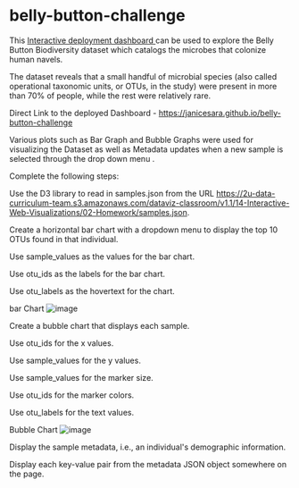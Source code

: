 # belly-button-challenge


This [Interactive deployment dashboard ](https://janicesara.github.io/belly-button-challenge/) can be used to explore the Belly Button Biodiversity dataset which catalogs the microbes that colonize human navels.

The dataset reveals that a small handful of microbial species (also called operational taxonomic units, or OTUs, in the study) were present in more than 70% of people, while the rest were relatively rare.

Direct Link to the deployed Dashboard - https://janicesara.github.io/belly-button-challenge

Various plots such as Bar Graph and Bubble Graphs were used for visualizing the Dataset as well as  Metadata updates when a new sample is selected through the drop down menu .

Complete the following steps:

Use the D3 library to read in samples.json from the URL https://2u-data-curriculum-team.s3.amazonaws.com/dataviz-classroom/v1.1/14-Interactive-Web-Visualizations/02-Homework/samples.json.

Create a horizontal bar chart with a dropdown menu to display the top 10 OTUs found in that individual.

Use sample_values as the values for the bar chart.

Use otu_ids as the labels for the bar chart.

Use otu_labels as the hovertext for the chart.

bar Chart
![image](https://user-images.githubusercontent.com/120125587/230745590-324abfbf-1b37-4f61-932d-13a75755ddbd.png)

Create a bubble chart that displays each sample.

Use otu_ids for the x values.

Use sample_values for the y values.

Use sample_values for the marker size.

Use otu_ids for the marker colors.

Use otu_labels for the text values.

Bubble Chart
![image](https://user-images.githubusercontent.com/120125587/230745599-87e4c0fe-bd08-41c1-b47b-63137858df3d.png)

Display the sample metadata, i.e., an individual's demographic information.

Display each key-value pair from the metadata JSON object somewhere on the page.



